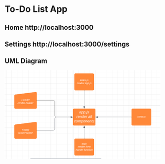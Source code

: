 # To-Do List App

## Home http://localhost:3000

## Settings http://localhost:3000/settings

## UML Diagram

![UML](./UML.PNG)
